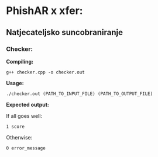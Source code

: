 # PhishAR x xfer:
## Natjecateljsko suncobraniranje

### Checker:

**Compiling:** 

`g++ checker.cpp -o checker.out`

**Usage:** 

`./checker.out (PATH_TO_INPUT_FILE) (PATH_TO_OUTPUT_FILE)`

**Expected output:** 

If all goes well:
```
1 score
```

Otherwise:
```
0 error_message
```